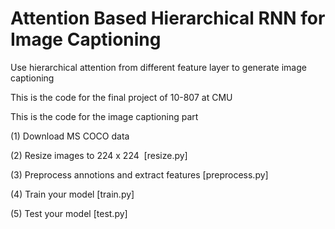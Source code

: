 # Attention Based Hierarchical RNN for Image Captioning



Use hierarchical attention from different feature layer to generate image captioning

This is the code for the final project of 10-807 at CMU

This is the code for the image captioning part

(1) Download MS COCO data

(2) Resize images to 224 x 224  [resize.py]

(3) Preprocess annotions and extract features [preprocess.py]

(4) Train your model [train.py]

(5) Test your model [test.py]

